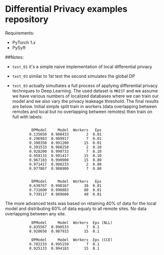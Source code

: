 # Differential Privacy examples repository

Requirements:
- PyTorch 1.x
- PySyft

##Notes:

- `test_01` it's a simple naive implementation of local differential privacy

- `test_03` similar to 1st test the second simulates the global DP

- `test_03` actually simultates a full process of applying differential privacy techniques to Deep Learning. The used dataset is `MNIST` and we assume we have various numbers of localized databases where we can train our model and we also vary the privacy leakeage threshold. The final results are below.
Initial simple split train in workers (data overlapping between remotes and local  but no overlapping between remotes) then train on full with labels:

```

            DPModel     Model  Workers   Eps
           0.135650  0.988433        2  0.01
           0.296983  0.989917        7  0.01
           0.390350  0.991200       15  0.01
           0.391533  0.988250        2  0.10
           0.928200  0.990733        7  0.10
           0.958133  0.991417       15  0.10
           0.967183  0.990900       15  0.80
           0.971417  0.988233        2  0.80
           0.977867  0.988900        7  0.80
        
        
            DPModel     Model  Workers   Eps
           0.630767  0.990167       30  0.01
           0.731600  0.990883       80  0.01
           0.739117  0.989600       40  0.01
```

The more advanced tests was based on retaining 40% of data for the local model and distributing 60% of data equaly to all remote sites.  No data overlapping between any site.        

```
            DPModel     Model  Workers  Eps (NLL)
           0.835567  0.990533        7  0.1
           0.928650  0.987933       15  0.1
           
            DPModel     Model  Workers  Eps (CCE)     
           0.782233  0.995150        7  0.1
           0.925133  0.994183       15  0.1


```

